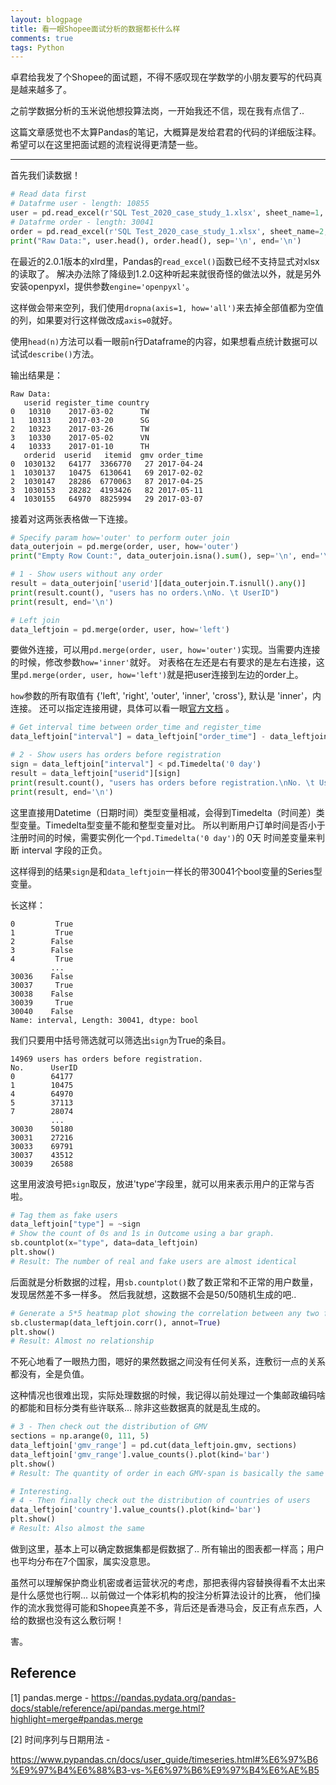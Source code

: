 ```yaml
---
layout: blogpage
title: 看一眼Shopee面试分析的数据都长什么样
comments: true
tags: Python
---
```


卓君给我发了个Shopee的面试题，不得不感叹现在学数学的小朋友要写的代码真是越来越多了。

之前学数据分析的玉米说他想投算法岗，一开始我还不信，现在我有点信了..

这篇文章感觉也不太算Pandas的笔记，大概算是发给君君的代码的详细版注释。希望可以在这里把面试题的流程说得更清楚一些。

---

首先我们读数据！

```python
# Read data first
# Datafrme user - length: 10855
user = pd.read_excel(r'SQL Test_2020_case_study_1.xlsx', sheet_name=1, engine='openpyxl').dropna(axis=1, how='all')
# Datafrme order - length: 30041
order = pd.read_excel(r'SQL Test_2020_case_study_1.xlsx', sheet_name=2, engine='openpyxl').dropna(axis=1, how='all')
print("Raw Data:", user.head(), order.head(), sep='\n', end='\n')
```

在最近的2.0.1版本的xlrd里，Pandas的`read_excel()`函数已经不支持显式对xlsx的读取了。
解决办法除了降级到1.2.0这种听起来就很奇怪的做法以外，就是另外安装openpyxl，提供参数`engine='openpyxl'`。

这样做会带来空列，我们使用`dropna(axis=1, how='all')`来去掉全部值都为空值的列，如果要对行这样做改成`axis=0`就好。

使用`head(n)`方法可以看一眼前n行Dataframe的内容，如果想看点统计数据可以试试`describe()`方法。


输出结果是：

    Raw Data:
       userid register_time country
    0   10310    2017-03-02      TW
    1   10313    2017-03-20      SG
    2   10323    2017-03-26      TW
    3   10330    2017-05-02      VN
    4   10333    2017-01-10      TH
       orderid  userid   itemid  gmv order_time
    0  1030132   64177  3366770   27 2017-04-24
    1  1030137   10475  6130641   69 2017-02-02
    2  1030147   28286  6770063   87 2017-04-25
    3  1030153   28282  4193426   82 2017-05-11
    4  1030155   64970  8825994   29 2017-03-07
    
    
接着对这两张表格做一下连接。

```python
# Specify param how='outer' to perform outer join
data_outerjoin = pd.merge(order, user, how='outer')
print("Empty Row Count:", data_outerjoin.isna().sum(), sep='\n', end='\n')

# 1 - Show users without any order
result = data_outerjoin['userid'][data_outerjoin.T.isnull().any()]
print(result.count(), "users has no orders.\nNo. \t UserID")
print(result, end='\n')

# Left join
data_leftjoin = pd.merge(order, user, how='left')
```

要做外连接，可以用`pd.merge(order, user, how='outer')`实现。当需要内连接的时候，修改参数`how='inner'`就好。
对表格在左还是右有要求的是左右连接，这里`pd.merge(order, user, how='left')`就是把user连接到左边的order上。

`how`参数的所有取值有 {'left', 'right', 'outer', 'inner', 'cross'}, 默认是 'inner'，内连接。
还可以指定连接用键，具体可以看一眼[官方文档](https://pandas.pydata.org/pandas-docs/stable/reference/api/pandas.merge.html?highlight=merge#pandas.merge) 。


```python
# Get interval time between order_time and register_time
data_leftjoin["interval"] = data_leftjoin["order_time"] - data_leftjoin["register_time"]

# 2 - Show users has orders before registration
sign = data_leftjoin["interval"] < pd.Timedelta('0 day')
result = data_leftjoin["userid"][sign]
print(result.count(), "users has orders before registration.\nNo. \t UserID")
print(result, end='\n')
```

这里直接用Datetime（日期时间）类型变量相减，会得到Timedelta（时间差）类型变量。Timedelta型变量不能和整型变量对比。
所以判断用户订单时间是否小于注册时间的时候，需要实例化一个`pd.Timedelta('0 day')`的 0天 时间差变量来判断 interval 字段的正负。

这样得到的结果`sign`是和`data_leftjoin`一样长的带30041个bool变量的Series型变量。

长这样：

    0         True
    1         True
    2        False
    3        False
    4         True
             ...  
    30036    False
    30037     True
    30038    False
    30039     True
    30040    False
    Name: interval, Length: 30041, dtype: bool

我们只要用中括号筛选就可以筛选出`sign`为True的条目。

    14969 users has orders before registration.
    No. 	 UserID
    0        64177
    1        10475
    4        64970
    5        37113
    7        28074
             ...  
    30030    50180
    30031    27216
    30033    69791
    30037    43512
    30039    26588

这里用波浪号把`sign`取反，放进'type'字段里，就可以用来表示用户的正常与否啦。

```python
# Tag them as fake users
data_leftjoin["type"] = ~sign
# Show the count of 0s and 1s in Outcome using a bar graph.
sb.countplot(x="type", data=data_leftjoin)
plt.show()
# Result: The number of real and fake users are almost identical
```

后面就是分析数据的过程，用`sb.countplot()`数了数正常和不正常的用户数量，发现居然差不多一样多。
然后我就想，这数据不会是50/50随机生成的吧..

```python
# Generate a 5*5 heatmap plot showing the correlation between any two features
sb.clustermap(data_leftjoin.corr(), annot=True)
plt.show()
# Result: Almost no relationship
```

不死心地看了一眼热力图，嗯好的果然数据之间没有任何关系，连敷衍一点的关系都没有，全是负值。

这种情况也很难出现，实际处理数据的时候，我记得以前处理过一个集邮政编码啥的都能和目标分类有些许联系... 除非这些数据真的就是乱生成的。

```python
# 3 - Then check out the distribution of GMV
sections = np.arange(0, 111, 5)
data_leftjoin['gmv_range'] = pd.cut(data_leftjoin.gmv, sections)
data_leftjoin['gmv_range'].value_counts().plot(kind='bar')
plt.show()
# Result: The quantity of order in each GMV-span is basically the same

# Interesting.
# 4 - Then finally check out the distribution of countries of users
data_leftjoin['country'].value_counts().plot(kind='bar')
plt.show()
# Result: Also almost the same
```

做到这里，基本上可以确定数据集都是假数据了.. 所有输出的图表都一样高；用户也平均分布在7个国家，属实没意思。

虽然可以理解保护商业机密或者运营状况的考虑，那把表得内容替换得看不太出来是什么感觉也行啊... 以前做过一个体彩机构的投注分析算法设计的比赛，
他们操作的流水我觉得可能和Shopee真差不多，背后还是香港马会，反正有点东西，人给的数据也没有这么敷衍啊！

害。

## Reference

[1] pandas.merge - https://pandas.pydata.org/pandas-docs/stable/reference/api/pandas.merge.html?highlight=merge#pandas.merge

[2] 时间序列与日期用法 - 

https://www.pypandas.cn/docs/user_guide/timeseries.html#%E6%97%B6%E9%97%B4%E6%88%B3-vs-%E6%97%B6%E9%97%B4%E6%AE%B5